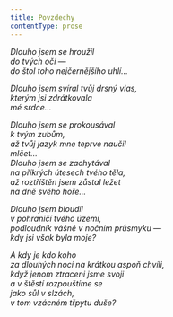 ```yaml
---
title: Povzdechy
contentType: prose
---
```


<section>

_Dlouho jsem se hroužil  
do tvých očí —  
do štol toho nejčernějšího uhlí…_

</section>

<section>

_Dlouho jsem svíral tvůj drsný vlas,  
kterým jsi zdrátkovala  
mé srdce…_

</section>

<section>

_Dlouho jsem se prokousával  
k tvým zubům,  
až tvůj jazyk mne teprve naučil  
mlčet…  
Dlouho jsem se zachytával  
na příkrých útesech tvého těla,  
až roztříštěn jsem zůstal ležet  
na dně svého hoře…_

</section>

<section>

_Dlouho jsem bloudil  
v pohraničí tvého území,  
podloudník vášně v nočním průsmyku —  
kdy jsi však byla moje?_

</section>

<section>

_A kdy je kdo koho  
za dlouhých nocí na krátkou aspoň chvíli,  
když jenom _ztraceni_ jsme svoji  
a v štěstí rozpouštíme se  
jako sůl v slzách,  
v tom vzácném třpytu duše?_

</section>

